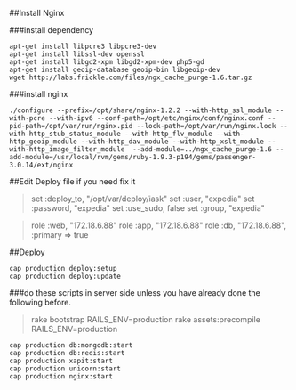##Install Nginx


###install dependency


~~~{.shell}
apt-get install libpcre3 libpcre3-dev
apt-get install libssl-dev openssl
apt-get install libgd2-xpm libgd2-xpm-dev php5-gd
apt-get install geoip-database geoip-bin libgeoip-dev
wget http://labs.frickle.com/files/ngx_cache_purge-1.6.tar.gz
~~~


###install nginx

    ./configure --prefix=/opt/share/nginx-1.2.2 --with-http_ssl_module --with-pcre --with-ipv6 --conf-path=/opt/etc/nginx/conf/nginx.conf --pid-path=/opt/var/run/nginx.pid --lock-path=/opt/var/run/nginx.lock --with-http_stub_status_module --with-http_flv_module --with-http_geoip_module --with-http_dav_module --with-http_xslt_module --with-http_image_filter_module  --add-module=../ngx_cache_purge-1.6 --add-module=/usr/local/rvm/gems/ruby-1.9.3-p194/gems/passenger-3.0.14/ext/nginx


##Edit Deploy file if you need fix it

>set :deploy_to, "/opt/var/deploy/iask"
>set :user, "expedia"
>set :password, "expedia"
>set :use_sudo, false
>set :group, "expedia"

  
>  role :web, "172.18.6.88"
>  role :app, "172.18.6.88"
>  role :db,  "172.18.6.88", :primary => true


##Deploy

    cap production deploy:setup
    cap production deploy:update

###do these scripts in server side unless you have already done the following before.
>rake bootstrap RAILS_ENV=production
>rake assets:precompile RAILS_ENV=production

    cap production db:mongodb:start
    cap production db:redis:start
    cap production xapit:start
    cap production unicorn:start
    cap production nginx:start



